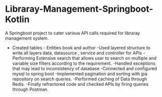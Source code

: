 # Libraray-Management-Springboot-Kotlin

A Springboot project to cater various API calls required for libraray management system.
- Created tables - Entities book and author
-Used layered structure to write all layers data, datasource , service and controller for APIs
-Performing Extensive search that allows user to search on multiple and variable size filters according to the requirement.
-Handled exceptions that may lead to inconsistency of database
-Connected and configured mysql to spring boot
-Implemented pagination and sorting with jpa repository on search queries.
-Performed caching of Data through Redis.
-Finally refractored code and checked APIs by firing queries through Postman.

